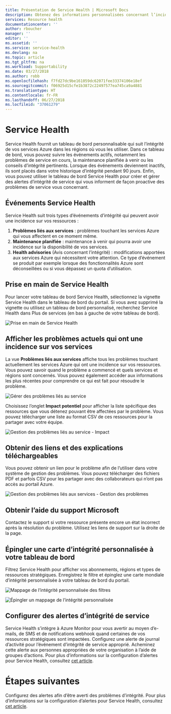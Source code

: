 ```yaml
---
title: Présentation de Service Health | Microsoft Docs
description: Obtenez des informations personnalisées concernant l’incidence des problèmes et de la maintenance actuels et futurs d’Azure sur vos applications Azure.
services: Resource health
documentationcenter: ''
author: rboucher
manager: ''
editor: ''
ms.assetid: ''
ms.service: service-health
ms.devlang: na
ms.topic: article
ms.tgt_pltfrm: na
ms.workload: Supportability
ms.date: 03/27/2018
ms.author: robb
ms.openlocfilehash: f7fd27dc9be161059dc62071fee33374106e18ef
ms.sourcegitcommit: f06925d15cfe1b3872c22497577ea745ca9a4881
ms.translationtype: HT
ms.contentlocale: fr-FR
ms.lasthandoff: 06/27/2018
ms.locfileid: "37061279"
---
```

# <a name="service-health"></a>Service Health
Service Health fournit un tableau de bord personnalisable qui suit l’intégrité de vos services Azure dans les régions où vous les utiliser. Dans ce tableau de bord, vous pouvez suivre les événements actifs, notamment les problèmes de service en cours, la maintenance planifiée à venir ou les conseils d’intégrité pertinents. Lorsque des événements deviennent inactifs, ils sont placés dans votre historique d’intégrité pendant 90 jours. Enfin, vous pouvez utiliser le tableau de bord Service Health pour créer et gérer des alertes d’intégrité de service qui vous informent de façon proactive des problèmes de service vous concernant.

## <a name="service-health-events"></a>Événements Service Health
Service Health suit trois types d’événements d’intégrité qui peuvent avoir une incidence sur vos ressources :
1. **Problèmes liés aux services** : problèmes touchant les services Azure qui vous affectent en ce moment même. 
2. **Maintenance planifiée** : maintenance à venir qui pourra avoir une incidence sur la disponibilité de vos services.  
3. **Health advisories** (Avis concernant l’intégrité) : modifications apportées aux services Azure qui nécessitent votre attention. Ce type d’événement se produit par exemple lorsque des fonctionnalités Azure sont déconseillées ou si vous dépassez un quota d’utilisation.

## <a name="get-started-with-service-health"></a>Prise en main de Service Health
Pour lancer votre tableau de bord Service Health, sélectionnez la vignette Service Health dans le tableau de bord du portail. Si vous avez supprimé la vignette ou utilisez un tableau de bord personnalisé, recherchez Service Health dans Plus de services (en bas à gauche de votre tableau de bord).

![Prise en main de Service Health](./media/service-health-overview/azure-service-health-overview-1.png)

## <a name="see-current-issues-which-impact-your-services"></a>Afficher les problèmes actuels qui ont une incidence sur vos services
La vue **Problèmes liés aux services** affiche tous les problèmes touchant actuellement les services Azure qui ont une incidence sur vos ressources. Vous pouvez savoir quand le problème a commencé et quels services et régions sont concernés. Vous pouvez également accéder aux informations les plus récentes pour comprendre ce qui est fait pour résoudre le problème. 

![Gérer des problèmes liés au service](./media/service-health-overview/azure-service-health-overview-2.png)

Choisissez l’onglet **Impact potentiel** pour afficher la liste spécifique des ressources que vous détenez pouvant être affectées par le problème. Vous pouvez télécharger une liste au format CSV de ces ressources pour la partager avec votre équipe.

![Gestion des problèmes liés au service - Impact](./media/service-health-overview/azure-service-health-overview-4.png)

## <a name="get-links-and-downloadable-explanations"></a>Obtenir des liens et des explications téléchargeables 
Vous pouvez obtenir un lien pour le problème afin de l’utiliser dans votre système de gestion des problèmes. Vous pouvez télécharger des fichiers PDF et parfois CSV pour les partager avec des collaborateurs qui n’ont pas accès au portail Azure.   

![Gestion des problèmes liés aux services - Gestion des problèmes](./media/service-health-overview/azure-service-health-overview-3.png)

## <a name="get-support-from-microsoft"></a>Obtenir l’aide du support Microsoft
Contactez le support si votre ressource présente encore un état incorrect après la résolution du problème.  Utilisez les liens de support sur la droite de la page.  

## <a name="pin-a-personalized-health-map-to-your-dashboard"></a>Épingler une carte d’intégrité personnalisée à votre tableau de bord
Filtrez Service Health pour afficher vos abonnements, régions et types de ressources stratégiques. Enregistrez le filtre et épinglez une carte mondiale d’intégrité personnalisée à votre tableau de bord du portail. 

![Mappage de l’intégrité personnalisée des filtres](./media/service-health-overview/azure-service-health-overview-6a.png)

![Épingler un mappage de l’intégrité personnalisée](./media/service-health-overview/azure-service-health-overview-6b.png)

## <a name="configure-service-health-alerts"></a>Configurer des alertes d’intégrité de service
Service Health s’intègre à Azure Monitor pour vous avertir au moyen d’e-mails, de SMS et de notifications webhook quand certaines de vos ressources stratégiques sont impactées. Configurez une alerte de journal d’activité pour l’événement d’intégrité de service approprié. Acheminez cette alerte aux personnes appropriées de votre organisation à l’aide de groupes d’actions. Pour plus d’informations sur la configuration d’alertes pour Service Health, consultez [cet article](../monitoring-and-diagnostics/monitoring-activity-log-alerts-on-service-notifications.md).

# <a name="next-steps"></a>Étapes suivantes
Configurez des alertes afin d’être averti des problèmes d’intégrité. Pour plus d’informations sur la configuration d’alertes pour Service Health, consultez [cet article](../monitoring-and-diagnostics/monitoring-activity-log-alerts-on-service-notifications.md). 
